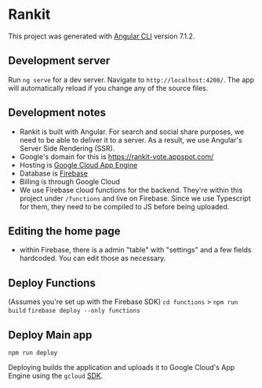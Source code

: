 # Rankit

This project was generated with [Angular CLI](https://github.com/angular/angular-cli) version 7.1.2.

## Development server

Run `ng serve` for a dev server. Navigate to `http://localhost:4200/`. The app will automatically reload if you change any of the source files.


## Development notes
- Rankit is built with Angular. For search and social share purposes, we need to be able to deliver it to a server. As a result, we use Angular's Server Side Rendering (SSR).
- Google's domain for this is https://rankit-vote.appspot.com/
- Hosting is [Google Cloud App Engine](https://console.cloud.google.com/home/dashboard?project=rankit-vote)
- Database is [Firebase](https://console.firebase.google.com/u/0/project/rankit-vote/overview)
- Billing is through Google Cloud
- We use Firebase cloud functions for the backend. They're within this project under `/functions` and live on Firebase. Since we use Typescript for them, they need to be compiled to JS before being uploaded.

## Editing the home page
- within Firebase, there is a admin "table" with "settings" and a few fields hardcoded. You can edit those as necessary.

## Deploy Functions
(Assumes you're set up with the Firebase SDK)
`cd functions` > `npm run build`
`firebase deploy --only functions`

## Deploy Main app
`npm run deploy`

Deploying builds the application and uploads it to Google Cloud's App Engine using the `gcloud` [SDK](https://cloud.google.com/sdk/docs/install). 

